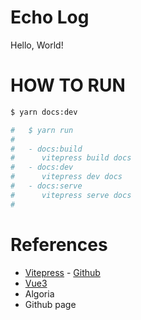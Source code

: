 # Echo Log
Hello, World!

# HOW TO RUN
``` sh
$ yarn docs:dev

#   $ yarn run
#
#   - docs:build
#      vitepress build docs
#   - docs:dev
#      vitepress dev docs
#   - docs:serve
#      vitepress serve docs
#
```

# References
- [Vitepress](https://vitepress.vuejs.org/) - [Github](https://github.com/vuejs/vitepress)
- [Vue3](https://v3.ko.vuejs.org/guide/migration/introduction.html)
- Algoria
- Github page